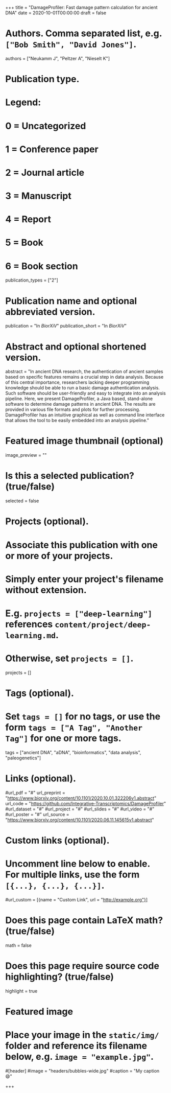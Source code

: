 +++
title = "DamageProfiler: Fast damage pattern calculation for ancient DNA"
date = 2020-10-01T00:00:00
draft = false

# Authors. Comma separated list, e.g. `["Bob Smith", "David Jones"]`.
authors = ["Neukamm J", "Peltzer A", "Nieselt K"]

# Publication type.
# Legend:
# 0 = Uncategorized
# 1 = Conference paper
# 2 = Journal article
# 3 = Manuscript
# 4 = Report
# 5 = Book
# 6 = Book section
publication_types = ["2"]

# Publication name and optional abbreviated version.
publication = "In *BiorXiV*"
publication_short = "In *BiorXiV*"

# Abstract and optional shortened version.
abstract = "In ancient DNA research, the authentication of ancient samples based on specific features remains a crucial step in data analysis. Because of this central importance, researchers lacking deeper programming knowledge should be able to run a basic damage authentication analysis. Such software should be user-friendly and easy to integrate into an analysis pipeline. Here, we present DamageProfiler, a Java based, stand-alone software to determine damage patterns in ancient DNA. The results are provided in various file formats and plots for further processing. DamageProfiler has an intuitive graphical as well as command line interface that allows the tool to be easily embedded into an analysis pipeline."

# Featured image thumbnail (optional)
image_preview = ""

# Is this a selected publication? (true/false)
selected = false

# Projects (optional).
#   Associate this publication with one or more of your projects.
#   Simply enter your project's filename without extension.
#   E.g. `projects = ["deep-learning"]` references `content/project/deep-learning.md`.
#   Otherwise, set `projects = []`.
projects = []

# Tags (optional).
#   Set `tags = []` for no tags, or use the form `tags = ["A Tag", "Another Tag"]` for one or more tags.
tags = ["ancient DNA", "aDNA", "bioinformatics", "data analysis", "paleogenetics"]

# Links (optional).
#url_pdf = "#"
url_preprint = "https://www.biorxiv.org/content/10.1101/2020.10.01.322206v1.abstract"
url_code = "https://github.com/Integrative-Transcriptomics/DamageProfiler"
#url_dataset = "#"
#url_project = "#"
#url_slides = "#"
#url_video = "#"
#url_poster = "#"
url_source = "https://www.biorxiv.org/content/10.1101/2020.06.11.145615v1.abstract"

# Custom links (optional).
#   Uncomment line below to enable. For multiple links, use the form `[{...}, {...}, {...}]`.
#url_custom = [{name = "Custom Link", url = "http://example.org"}]

# Does this page contain LaTeX math? (true/false)
math = false

# Does this page require source code highlighting? (true/false)
highlight = true

# Featured image
# Place your image in the `static/img/` folder and reference its filename below, e.g. `image = "example.jpg"`.
#[header]
#image = "headers/bubbles-wide.jpg"
#caption = "My caption :smile:"

+++
